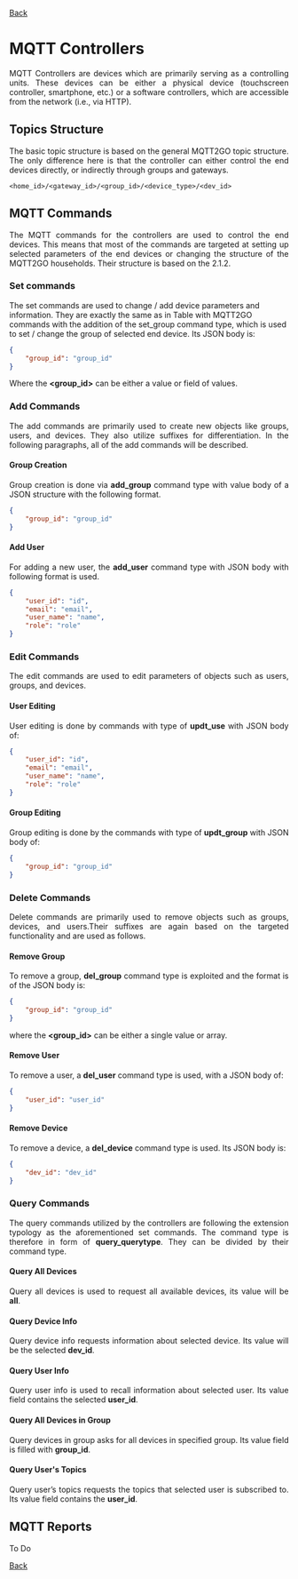 [Back](./index.md#data-structure)
# MQTT Controllers
<p align="justify">
MQTT Controllers are devices which are primarily serving as a controlling units. These devices can be either a physical device (touchscreen controller, smartphone, etc.) or a software controllers, which are accessible from the network (i.e., via HTTP).
</p>

## Topics Structure
<p align="justify">
The basic topic structure is based on the general MQTT2GO topic structure. The only difference here is that the controller can either control the end devices directly, or indirectly through groups and gateways.
</p>

```
<home_id>/<gateway_id>/<group_id>/<device_type>/<dev_id>
```

## MQTT Commands
<p align="justify">
The MQTT commands for the controllers are used to control the end devices. This means that most of the commands are targeted at setting up selected parameters of the end devices or changing the structure of the MQTT2GO households. Their structure is based on the  2.1.2.
</p>

### Set commands

The set commands are used to change / add device parameters and information. They are exactly the same as in Table with MQTT2GO commands with the addition of the set_group command type, which is used to set / change the group of selected end device. Its JSON body is:

```json
{
	"group_id": "group_id"
}
```

Where the __\<group_id\>__ can be either a value or field of values.

### Add Commands
<p align="justify">
The add commands are primarily used to create new objects like groups, users, and devices. They also utilize suffixes for differentiation. In the following paragraphs, all of the add commands will be described.
</p>

#### Group Creation
<p align="justify">
Group creation is done via <strong>add_group</strong> command type with value body of a JSON structure with the following format.	
</p>

```json
{
	"group_id": "group_id"
}
```

#### Add User
<p align="justify">
For adding a new user, the <strong>add_user</strong> command type with JSON body with following format is used.
</p>

```json
{
	"user_id": "id",
	"email": "email",
	"user_name": "name",
	"role": "role"
}
```

### Edit Commands
<p align="justify">
The edit commands are used to edit parameters of objects such as users, groups, and devices.
</p>

#### User Editing
<p align="justify">
User editing is done by commands with type of <strong>updt_use</strong> with JSON body of:
</p>

```json
{
	"user_id": "id",
	"email": "email",
	"user_name": "name",
	"role": "role"
}
```

#### Group Editing
<p align="justify">
Group editing is done by the commands with type of <strong>updt_group</strong> with JSON body of:
</p>

```json
{
	"group_id": "group_id"
}
```

### Delete Commands
<p align="justify">
Delete commands are primarily used to remove objects such as groups, devices, and users.Their suffixes are again based on the targeted functionality and are used as follows.
</p>

#### Remove Group
<p align="justify">
To remove a group, <strong>del_group</strong> command type is exploited and the format is of the JSON body is:
</p>

```json
{
	"group_id": "group_id"
}
```

where the __\<group_id\>__ can be either a single value or array.

#### Remove User
<p align="justify">
To remove a user, a <strong>del_user</strong> command type is used, with a JSON body of:
</p>

```json
{
	"user_id": "user_id"
}
```

#### Remove Device
<p align="justify">
To remove a device, a <strong>del_device</strong> command type is used. Its JSON body is:
</p>

```json
{
	"dev_id": "dev_id"
}
```

### Query Commands
<p align="justify">
The query commands utilized by the controllers are following the extension typology as the aforementioned set commands. The command type is therefore in form of <strong>query_querytype</strong>. They can be divided by their command type.
</p>

#### Query All Devices
<p align="justify">
Query all devices is used to request all available devices, its value will be <strong>all</strong>.
</p>

#### Query Device Info
<p align="justify">
Query device info requests information about selected device. Its value will be the selected <strong>dev_id</strong>.
</p>

#### Query User Info
<p align="justify">
Query user info is used to recall information about selected user. Its value field contains the selected <strong>user_id</strong>.
</p>

#### Query All Devices in Group
<p align="justify">
Query devices in group asks for all devices in specified group. Its value field is filled with <strong>group_id</strong>.
</p>

#### Query User's Topics
<p align="justify">
Query user’s topics requests the topics that selected user is subscribed to. Its value field contains the <strong>user_id</strong>.
</p>

## MQTT Reports
To Do

[Back](./index.md#data-structure)